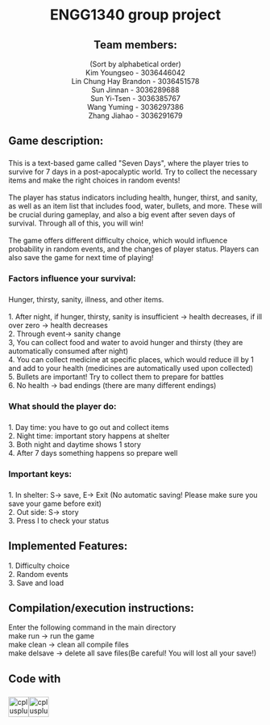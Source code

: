 <h1 align="center">ENGG1340 group project</h1>

###

<h2 align="center">Team members:</h2>

<p align="center">(Sort by alphabetical order)<br>Kim Youngseo - 3036446042 <br>Lin Chung Hay Brandon - 3036451578 <br>Sun Jinnan - 3036289688 <br>Sun Yi-Tsen - 3036385767 <br>Wang Yuming - 3036297386 <br>Zhang Jiahao - 3036291679</p>

###

<h2 align="left">Game description:</h2>

###

<p align="left">This is a text-based game called "Seven Days", where the player tries to survive for 7 days in a post-apocalyptic world. Try to collect the necessary items and make the right choices in random events! <br><br>The player has status indicators including health, hunger, thirst, and sanity, as well as an item list that includes food, water, bullets, and more. These will be crucial during gameplay, and also a big event after seven days of survival. Through all of this, you will win!<br><br>The game offers different difficulty choice, which would influence probability in random events, and the changes of player status. Players can also save the game for next time of playing!</p>

###

<h3 align="left">Factors influence your survival:</h3>

###

<p align="left">Hunger, thirsty, sanity, illness, and other items.<br><br>	1. After night, if hunger, thirsty, sanity is insufficient -> health decreases, if ill over zero -> health decreases<br>	2. Through event-> sanity change<br>	3, You can collect food and water to avoid hunger and thirsty (they are automatically consumed after night)<br>	4. You can collect medicine at specific places, which would reduce ill by 1 and add to your health (medicines are automatically used upon collected)<br> 5. Bullets are important! Try to collect them to prepare for battles<br> 6. No health -> bad endings (there are many different endings)</p>

###

<h3 align="left">What should the player do:</h3>

###

<p align="left">1. Day time: you have to go out and collect items<br>	2. Night time: important story happens at shelter<br>	3. Both night and daytime shows 1 story <br>	4. After 7 days something happens so prepare well</p>

###

<h3 align="left">Important keys:</h3>

###

<p align="left">1. In shelter: S-> save, E-> Exit (No automatic saving! Please make sure you save your game before exit)<br>	2. Out side: S-> story<br>	3. Press I to check your status</p>

###

<h2 align="left">Implemented Features:</h2>


<p align="left">1. Difficulty choice<br> 2. Random events<br> 3. Save and load</p>


<h2 align="left">Compilation/execution instructions:</h2>


<p align="left">Enter the following command in the main directory<br> make run -> run the game<br> make clean -> clean all compile files<br> make delsave -> delete all save files(Be careful! You will lost all your save!)</p>


<h2 align="left">Code with</h2>

###

<div align="left">
  <img src="https://cdn.jsdelivr.net/gh/devicons/devicon/icons/cplusplus/cplusplus-original.svg" height="40" alt="cplusplus logo"  /><img src="https://i0.wp.com/easydatadoesit.org/wp-content/uploads/2022/03/makefiles-logo.png?resize=800%2C576&ssl=1" height="40" alt="cplusplus logo"  />
</div>

###

